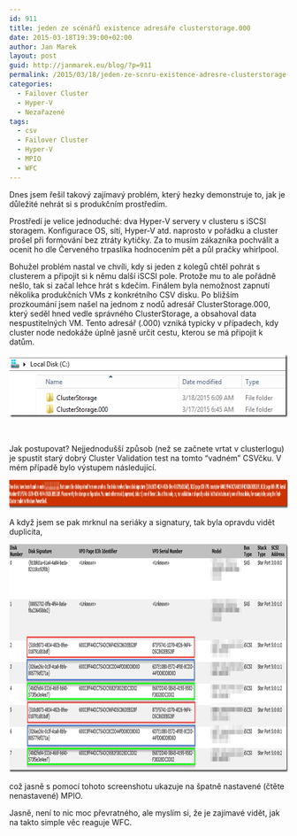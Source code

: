 ```yaml
---
id: 911
title: jeden ze scénářů existence adresáře clusterstorage.000
date: 2015-03-18T19:39:00+02:00
author: Jan Marek
layout: post
guid: http://janmarek.eu/blog/?p=911
permalink: /2015/03/18/jeden-ze-scnru-existence-adresre-clusterstorage-000/
categories:
  - Failover Cluster
  - Hyper-V
  - Nezařazené
tags:
  - csv
  - Failover Cluster
  - Hyper-V
  - MPIO
  - WFC
---
```

Dnes jsem řešil takový zajímavý problém, který hezky demonstruje to, jak je důležité nehrát si s produkčním prostředím. 

Prostředí je velice jednoduché: dva Hyper-V servery v clusteru s iSCSI storagem. Konfigurace OS, sítí, Hyper-V atd. naprosto v pořádku a cluster prošel při formování bez ztráty kytičky. Za to musím zákazníka pochválit a ocenit ho dle Červeného trpaslíka hodnocením pět a půl pračky whirlpool.

Bohužel problém nastal ve chvíli, kdy si jeden z kolegů chtěl pohrát s clusterem a připojit si k němu další iSCSI pole. Protože mu to ale pořádně nešlo, tak si začal lehce hrát s kdečím. Finálem byla nemožnost zapnutí několika produkčních VMs z konkrétního CSV disku. Po bližším prozkoumání jsem našel na jednom z nodů adresář ClusterStorage.000, který seděl hned vedle správného ClusterStorage, a obsahoval data nespustitelných VM. Tento adresář (.000) vzniká typicky v případech, kdy cluster node nedokáže úplně jasně určit cestu, kterou se má připojit k datům.

[<img title="image" style="border-top: 0px; border-right: 0px; background-image: none; border-bottom: 0px; padding-top: 0px; padding-left: 0px; border-left: 0px; display: inline; padding-right: 0px" border="0" alt="image" src="/wp-content/uploads/2015/03/image_thumb.png" width="531" height="114" />](/wp-content/uploads/2015/03/image.png)

&nbsp;

Jak postupovat? Nejjednodušší způsob (než se začnete vrtat v clusterlogu) je spustit starý dobrý Cluster Validation test na tomto “vadném” CSVčku. V mém případě bylo výstupem následující.

[<img title="image" style="border-top: 0px; border-right: 0px; background-image: none; border-bottom: 0px; padding-top: 0px; padding-left: 0px; border-left: 0px; display: inline; padding-right: 0px" border="0" alt="image" src="/wp-content/uploads/2015/03/image_thumb1.png" width="1851" height="51" />](/wp-content/uploads/2015/03/image1.png)

A když jsem se pak mrknul na seriáky a signatury, tak byla opravdu vidět duplicita,

[<img title="image" style="border-top: 0px; border-right: 0px; background-image: none; border-bottom: 0px; padding-top: 0px; padding-left: 0px; border-left: 0px; display: inline; padding-right: 0px" border="0" alt="image" src="/wp-content/uploads/2015/03/image_thumb2.png" width="1028" height="412" />](/wp-content/uploads/2015/03/image2.png)

což jasně s pomocí tohoto screenshotu ukazuje na špatně nastavené (čtěte nenastavené) MPIO.

Jasně, není to nic moc převratného, ale myslím si, že je zajímavé vidět, jak na takto simple věc reaguje WFC.

